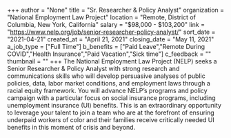 +++
author = "None"
title = "Sr. Researcher & Policy Analyst"
organization = "National Employment Law Project"
location = "Remote, District of Columbia, New York, California"
salary = "$98,000 - $103,200"
link = "https://www.nelp.org/job/senior-researcher-policy-analyst/"
sort_date = "2021-04-21"
created_at = "April 21, 2021"
closing_date = "May 11, 2021"
a_job_type = ["Full Time"]
b_benefits = ["Paid Leave","Remote During COVID","Health Insurance","Paid Vacation","Sick time"]
c_feedback = ""
thumbnail = ""
+++
The National Employment Law Project (NELP) seeks a Senior Researcher & Policy Analyst with strong research and communications skills who will develop persuasive analyses of public policies, data, labor market conditions, and employment laws through a racial equity framework. You will advance NELP’s programs and policy campaign with a particular focus on social insurance programs, including unemployment insurance (UI) benefits. This is an extraordinary opportunity to leverage your talent to join a team who are at the forefront of ensuring underpaid workers of color and their families receive critically needed UI benefits in this moment of crisis and beyond.